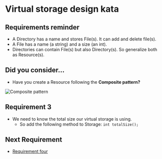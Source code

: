 # Virtual storage design kata
## Requirements reminder
* A Directory has a name and stores File(s). It can add and delete file(s).
* A File has a name (a string) and a size (an int).
* Directories can contain File(s) but also Directory(s). So generalize both as Resource(s).

## Did you consider...
* Have you create a Resource following the **Composite pattern?**

![Composite pattern](https://github.com/liopic/virtual-disk-design-kata/raw/master/summary/CompositePattern.png)

## Requirement 3
* We need to know the total size our virtual storage is using.
    * So add the following method to Storage: ```int totalSize();```

## Next Requirement
* [Requirement four](../requirement-4/README.md)
